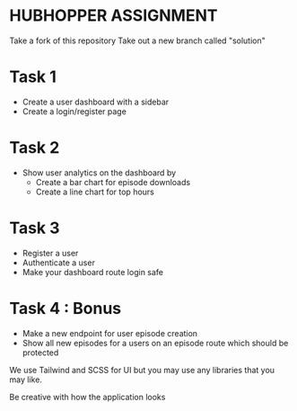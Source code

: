# HUBHOPPER ASSIGNMENT 

Take a fork of this repository
Take out a new branch called "solution"

# Task 1 
- Create a user dashboard with a sidebar
- Create a login/register page 

# Task 2 
- Show user analytics on the dashboard by
    - Create a bar chart for episode downloads 
    - Create a line chart for top hours 

# Task 3  
- Register a user
- Authenticate a user 
- Make your dashboard route login safe

# Task 4 : Bonus
- Make a new endpoint for user episode creation
- Show all new episodes for a users on an episode route which should be protected

We use Tailwind and SCSS for UI but you may use any libraries that you may like.

Be creative with how the application looks
